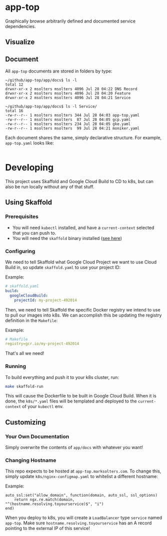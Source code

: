 # app-top
Graphically browse arbitrarily defined and documented service dependencies.

## Visualize

## Document
All `app-top` documents are stored in folders by type:
```
~/github/app-top/app/docs$ ls -l
total 12
drwxr-xr-x 2 msolters msolters 4096 Jul 28 04:22 DNS Record
drwxr-xr-x 2 msolters msolters 4096 Jul 28 04:20 Feature
drwxr-xr-x 2 msolters msolters 4096 Jul 28 04:21 Service
```

```
~/github/app-top/app/docs$ ls -l Service/
total 16
-rw-r--r-- 1 msolters msolters 344 Jul 28 04:03 app-top.yaml
-rw-r--r-- 1 msolters msolters  87 Jul 28 04:05 gcp.yaml
-rw-r--r-- 1 msolters msolters 234 Jul 28 04:05 gke.yaml
-rw-r--r-- 1 msolters msolters  99 Jul 28 04:21 moniker.yaml
```

Each document shares the same, simply declarative structure.  For example, `app-top.yaml` looks like:
```yaml

```

# Developing
This project uses Skaffold and Google Cloud Build to CD to k8s, but can also be run locally without any of that stuff.

## Using Skaffold
### Prerequisites
*  You will need `kubectl` installed, and have a `current-context` selected that you can push to.
*  You will need the `skaffold` binary installed ([see here](https://skaffold.dev/docs/getting-started/))

### Configuring
We need to tell Skaffold what Google Cloud Project we want to use Cloud Build in, so update `skaffold.yaml` to use your project ID:

Example:
```yaml
# skaffold.yaml
build:
  googleCloudBuild:
    projectId: my-project-492014
```

Then, we need to tell Skaffold the specific Docker registry we intend to use to pull our images into k8s.  We can accomplish this be updating the registry definition in the `Makefile`:

Example:
```yaml
# Makefile
registry=gcr.io/my-project-492014
```

That's all we need!

### Running
To build everything and push it to your k8s cluster, run:

```bash
make skaffold-run
```

This will cause the Dockerfile to be built in Google Cloud Build.  When it is done, the `k8s/*.yaml` files will be templated and deployed to the `current-context` of your `kubectl` env.

## Customizing
### Your Own Documentation
Simply overwrite the contents of `app/docs` with whatever you want!

### Changing Hostname
This repo expects to be hosted at `app-top.marksolters.com`.  To change this, simply update `k8s/nginx-configmap.yaml` to whitelist a different hostname:

Example:
```
auto_ssl:set("allow_domain", function(domain, auto_ssl, ssl_options)
    return ngx.re.match(domain, "^(hostname.resolving.toyourservice)$", "i")
end)
```

When you deploy to k8s, you will create a `LoadBalancer` type `service` named `app-top`.  Make sure `hostname.resolving.toyourservice` has an A record pointing to the external IP of this service!
